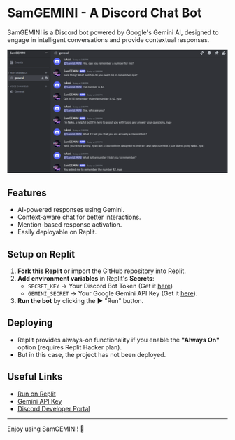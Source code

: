 # SamGEMINI - A Discord Chat Bot

SamGEMINI is a Discord bot powered by Google's Gemini AI, designed to engage in intelligent conversations and provide contextual responses.

![SamGEMINI Screenshot](bot_ss.png)

## Features

- AI-powered responses using Gemini.
- Context-aware chat for better interactions.
- Mention-based response activation.
- Easily deployable on Replit.

## Setup on Replit

1. **Fork this Replit** or import the GitHub repository into Replit.
2. **Add environment variables** in Replit's **Secrets**:
   - `SECRET_KEY` → Your Discord Bot Token (Get it [here](https://discord.com/developers/applications))
   - `GEMINI_SECRET` → Your Google Gemini API Key (Get it [here](https://aistudio.google.com/app/apikey)).
3. **Run the bot** by clicking the ▶️ "Run" button.

## Deploying

- Replit provides always-on functionality if you enable the **"Always On"** option (requires Replit Hacker plan).
- But in this case, the project has not been deployed.

## Useful Links

- [Run on Replit](https://replit.com/@shakun650/DiscordGemini)
- [Gemini API Key](https://aistudio.google.com/app/apikey)
- [Discord Developer Portal](https://discord.com/developers/applications)

---

Enjoy using SamGEMINI! 🚀

